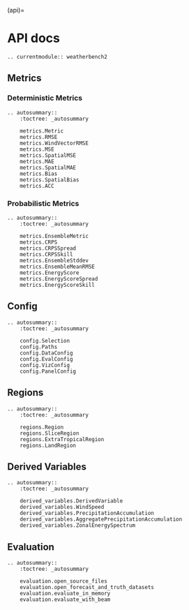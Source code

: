 (api)=
# API docs

```{eval-rst}
.. currentmodule:: weatherbench2
```

## Metrics
### Deterministic Metrics
```{eval-rst}
.. autosummary::
    :toctree: _autosummary

    metrics.Metric
    metrics.RMSE
    metrics.WindVectorRMSE
    metrics.MSE
    metrics.SpatialMSE
    metrics.MAE
    metrics.SpatialMAE
    metrics.Bias
    metrics.SpatialBias
    metrics.ACC
```

### Probabilistic Metrics
```{eval-rst}
.. autosummary::
    :toctree: _autosummary

    metrics.EnsembleMetric
    metrics.CRPS
    metrics.CRPSSpread
    metrics.CRPSSkill
    metrics.EnsembleStddev
    metrics.EnsembleMeanRMSE
    metrics.EnergyScore
    metrics.EnergyScoreSpread
    metrics.EnergyScoreSkill
```

## Config

```{eval-rst}
.. autosummary::
    :toctree: _autosummary

    config.Selection
    config.Paths
    config.DataConfig
    config.EvalConfig
    config.VizConfig
    config.PanelConfig
```

## Regions

```{eval-rst}
.. autosummary::
    :toctree: _autosummary

    regions.Region
    regions.SliceRegion
    regions.ExtraTropicalRegion
    regions.LandRegion
```

## Derived Variables

```{eval-rst}
.. autosummary::
    :toctree: _autosummary

    derived_variables.DerivedVariable
    derived_variables.WindSpeed
    derived_variables.PrecipitationAccumulation
    derived_variables.AggregatePrecipitationAccumulation
    derived_variables.ZonalEnergySpectrum
```

## Evaluation

```{eval-rst}
.. autosummary::
    :toctree: _autosummary

    evaluation.open_source_files
    evaluation.open_forecast_and_truth_datasets
    evaluation.evaluate_in_memory
    evaluation.evaluate_with_beam
```